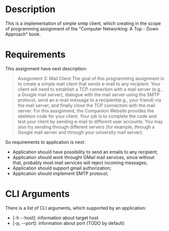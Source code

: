 # Description

This is a implementation of simple smtp client,
which creating in the scope of programming
assignment of the "Computer Networking: A Top - Down Approach"
book.

# Requirements

This assignment have next description:


> Assignment 3: Mail Client
The goal of this programming assignment is to create a simple mail client that sends e-mail to any
recipient. Your client will need to establish a TCP connection with a mail server (e.g., a Google mail
server), dialogue with the mail server using the SMTP protocol, send an e-mail message to a recipient(e.g., your friend) via the mail server, and finally close the TCP connection with the mail server.
For this assignment, the Companion Website provides the skeleton code for your client. Your job is to
complete the code and test your client by sending e-mail to different user accounts. You may also try
sending through different servers (for example, through a Google mail server and through your
university mail server).


So requirements to application is next:
- Application should have possibility to
send an emails to any recipient;
- Application should work throught GMail mail
services, since without that, probably most
mail services will reject incoming messages;
- Application should support gmail authorization;
- Application should implement SMTP protocol;

# CLI Arguments

There is a list of CLI arguments, which supported by an application:
- [-h --host]: information about target host 
- [-p, --port]: information about port (TODO by default)